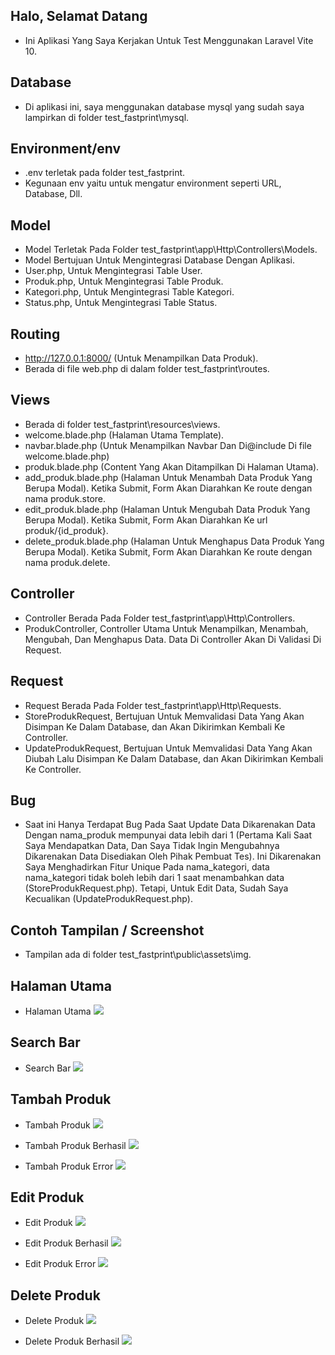 ## Halo, Selamat Datang

-   Ini Aplikasi Yang Saya Kerjakan Untuk Test Menggunakan Laravel Vite 10.

## Database

-   Di aplikasi ini, saya menggunakan database mysql yang sudah saya lampirkan di folder test_fastprint\mysql.

## Environment/env

-   .env terletak pada folder test_fastprint.
-   Kegunaan env yaitu untuk mengatur environment seperti URL, Database, Dll.

## Model

-   Model Terletak Pada Folder test_fastprint\app\Http\Controllers\Models.
-   Model Bertujuan Untuk Mengintegrasi Database Dengan Aplikasi.
-   User.php, Untuk Mengintegrasi Table User.
-   Produk.php, Untuk Mengintegrasi Table Produk.
-   Kategori.php, Untuk Mengintegrasi Table Kategori.
-   Status.php, Untuk Mengintegrasi Table Status.

## Routing

-   http://127.0.0.1:8000/ (Untuk Menampilkan Data Produk).
-   Berada di file web.php di dalam folder test_fastprint\routes.

## Views

-   Berada di folder test_fastprint\resources\views.
-   welcome.blade.php (Halaman Utama Template).
-   navbar.blade.php (Untuk Menampilkan Navbar Dan Di@include Di file welcome.blade.php)
-   produk.blade.php (Content Yang Akan Ditampilkan Di Halaman Utama).
-   add_produk.blade.php (Halaman Untuk Menambah Data Produk Yang Berupa Modal). Ketika Submit, Form Akan Diarahkan Ke route dengan nama produk.store.
-   edit_produk.blade.php (Halaman Untuk Mengubah Data Produk Yang Berupa Modal). Ketika Submit, Form Akan Diarahkan Ke url produk/{id_produk}.
-   delete_produk.blade.php (Halaman Untuk Menghapus Data Produk Yang Berupa Modal). Ketika Submit, Form Akan Diarahkan Ke route dengan nama produk.delete.

## Controller

-   Controller Berada Pada Folder test_fastprint\app\Http\Controllers.
-   ProdukController, Controller Utama Untuk Menampilkan, Menambah, Mengubah, Dan Menghapus Data. Data Di Controller Akan Di Validasi Di Request.

## Request

-   Request Berada Pada Folder test_fastprint\app\Http\Requests.
-   StoreProdukRequest, Bertujuan Untuk Memvalidasi Data Yang Akan Disimpan Ke Dalam Database, dan Akan Dikirimkan Kembali Ke Controller.
-   UpdateProdukRequest, Bertujuan Untuk Memvalidasi Data Yang Akan Diubah Lalu Disimpan Ke Dalam Database, dan Akan Dikirimkan Kembali Ke Controller.

## Bug

-   Saat ini Hanya Terdapat Bug Pada Saat Update Data Dikarenakan Data Dengan nama_produk mempunyai data lebih dari 1 (Pertama Kali Saat Saya Mendapatkan Data, Dan Saya Tidak Ingin Mengubahnya Dikarenakan Data Disediakan Oleh Pihak Pembuat Tes). Ini Dikarenakan Saya Menghadirkan Fitur Unique Pada nama_kategori, data nama_kategori tidak boleh lebih dari 1 saat menambahkan data (StoreProdukRequest.php). Tetapi, Untuk Edit Data, Sudah Saya Kecualikan (UpdateProdukRequest.php).

## Contoh Tampilan / Screenshot

-   Tampilan ada di folder test_fastprint\public\assets\img.

## Halaman Utama

-   Halaman Utama
    ![](public/assets/img/Halaman_Utama.png)

## Search Bar

-   Search Bar
    ![](public/assets/img/Search_Data.png)

## Tambah Produk

-   Tambah Produk
    ![](public/assets/img/Tambah_Data.png)

-   Tambah Produk Berhasil
    ![](public/assets/img/Tambah_Data_Berhasil.png)

-   Tambah Produk Error
    ![](public/assets/img/Tambah_Data_Error.png)

## Edit Produk

-   Edit Produk
    ![](public/assets/img/Edit_Data.png)

-   Edit Produk Berhasil
    ![](public/assets/img/Edit_Data_Berhasil.png)

-   Edit Produk Error
    ![](public/assets/img/Edit_Data_Error.png)

## Delete Produk

-   Delete Produk
    ![](public/assets/img/Delete_Data.png)

-   Delete Produk Berhasil
    ![](public/assets/img/Delete_Data_Berhasil.png)
